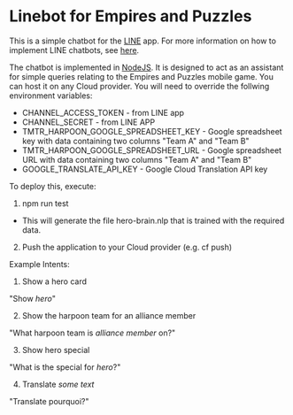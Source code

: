 # Linebot for Empires and Puzzles
This is a simple chatbot for the [LINE](https://line.me) app. For more information on how to implement LINE chatbots, see [here](https://developers.line.biz/en/docs/messaging-api/building-bot/).

The chatbot is implemented in [NodeJS](https://www.nodejs.org). It is designed to act as an assistant for simple queries relating to the Empires and Puzzles mobile game. You can host it on any Cloud provider. You will need to override the follwing environment variables:
* CHANNEL_ACCESS_TOKEN - from LINE app
* CHANNEL_SECRET - from LINE APP
* TMTR_HARPOON_GOOGLE_SPREADSHEET_KEY - Google spreadsheet key with data containing two columns "Team A" and "Team B"
* TMTR_HARPOON_GOOGLE_SPREADSHEET_URL - Google spreadsheet URL with data containing two columns "Team A" and "Team B"
* GOOGLE_TRANSLATE_API_KEY - Google Cloud Translation API key

To deploy this, execute:

1. npm run test
- This will generate the file hero-brain.nlp that is trained with the required data.

2. Push the application to your Cloud provider (e.g. cf push)

Example Intents:

1. Show a hero card

"Show *hero*"

2. Show the harpoon team for an alliance member

"What harpoon team is *alliance member* on?"

3. Show hero special

"What is the special for *hero*?"

4. Translate *some text*

"Translate pourquoi?"
